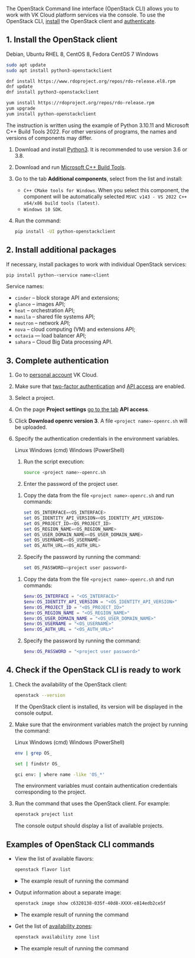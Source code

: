 The OpenStack Command line interface (OpenStack CLI) allows you to work with VK Cloud platform services via the console. To use the OpenStack CLI, [install](#1-install-the-openstack-client) the OpenStack client and [authenticate](#3_complete_authentication).

## 1. Install the OpenStack client

<tabs>
<tablist>
<tab>Debian, Ubuntu</tab>
<tab>RHEL 8, CentOS 8, Fedora</tab>
<tab>CentOS 7</tab>
<tab>Windows</tab>
</tablist>
<tabpanel>

```bash
sudo apt update
sudo apt install python3-openstackclient 
```

</tabpanel>
<tabpanel>

```bash
dnf install https://www.rdoproject.org/repos/rdo-release.el8.rpm
dnf update
dnf install python3-openstackclient
```

</tabpanel>
<tabpanel>

```bash
yum install https://rdoproject.org/repos/rdo-release.rpm
yum upgrade
yum install python-openstackclient
```

</tabpanel>
<tabpanel>

The instruction is written using the example of Python 3.10.11 and Microsoft C++ Build Tools 2022. For other versions of programs, the names and versions of components may differ.

1. Download and install [Python3](https://www.python.org/downloads/windows/). It is recommended to use version 3.6 or 3.8.
2. Download and run [Microsoft C++ Build Tools](https://visualstudio.microsoft.com/ru/visual-cpp-build-tools/).
3. Go to the tab **Additional components**, select from the list and install:

   - `C++ CMake tools for Windows`. When you select this component, the component will be automatically selected `MSVC v143 - VS 2022 C++ x64/x86 build tools (latest)`.
   - `Windows 10 SDK`.

1. Run the command:

   ```bash
   pip install -UI python-openstackclient
   ```

</tabpanel>
</tabs>

## 2. Install additional packages

If necessary, install packages to work with individual OpenStack services:

```bash
pip install python-<service name>client
```

Service names:

- `cinder` – block storage API and extensions;
- `glance` – images API;
- `heat` – orchestration API;
- `manila` – shared file systems API;
- `neutron` – network API;
- `nova` – cloud computing (VM) and extensions API;
- `octavia` — load balancer API;
- `sahara` – Cloud Big Data processing API.

## 3. Complete authentication

1. Go to [personal account](https://msk.cloud.vk.com/app/en) VK Cloud.
1. Make sure that [two-factor authentication](/en/tools-for-using-services/account/service-management/account-manage/manage-2fa) and [API access](/en/manage/tools-for-using-services/rest-api/enable-api) are enabled.
3. Select a project.
4. On the page **Project settings** [go to the tab](https://msk.cloud.vk.com/app/project/keys/) **API access**.
5. Click **Download openrc version 3**. A file `<project name>-openrc.sh` will be uploaded.
6. Specify the authentication credentials in the environment variables.

   <tabs>
   <tablist>
   <tab>Linux</tab>
   <tab>Windows (cmd)</tab>
   <tab>Windows (PowerShell)</tab>
   </tablist>
   <tabpanel>

   1. Run the script execution:

      ```bash
      source <project name>-openrc.sh
      ```

   2. Enter the password of the project user.

   </tabpanel>
   <tabpanel>

   1. Copy the data from the file `<project name>-openrc.sh` and run commands:

      ```powershell
      set OS_INTERFACE=<OS_INTERFACE>
      set OS_IDENTITY_API_VERSION=<OS_IDENTITY_API_VERSION>
      set OS_PROJECT_ID=<OS_PROJECT_ID>
      set OS_REGION_NAME=<OS_REGION_NAME>
      set OS_USER_DOMAIN_NAME=<OS_USER_DOMAIN_NAME>
      set OS_USERNAME=<OS_USERNAME>
      set OS_AUTH_URL=<OS_AUTH_URL>
      ```

   2. Specify the password by running the command:

      ```powershell
      set OS_PASSWORD=<project user password>
      ```

   </tabpanel>
   <tabpanel>

   1. Copy the data from the file `<project name>-openrc.sh` and run commands:

      ```powershell
      $env:OS_INTERFACE = "<OS_INTERFACE>"
      $env:OS_IDENTITY_API_VERSION = "<OS_IDENTITY_API_VERSION>"
      $env:OS_PROJECT_ID = "<OS_PROJECT_ID>"
      $env:OS_REGION_NAME = "<OS_REGION_NAME>"
      $env:OS_USER_DOMAIN_NAME = "<OS_USER_DOMAIN_NAME>"
      $env:OS_USERNAME = "<OS_USERNAME>"
      $env:OS_AUTH_URL = "<OS_AUTH_URL>"
      ```

   2. Specify the password by running the command:

      ```powershell
      $env:OS_PASSWORD = "<project user password>"
      ```

   </tabpanel>
   </tabs>

## 4. Check if the OpenStack CLI is ready to work

1. Check the availability of the OpenStack client:

   ```bash
   openstack --version
   ```

   If the OpenStack client is installed, its version will be displayed in the console output.

2. Make sure that the environment variables match the project by running the command:

   <tabs>
   <tablist>
   <tab>Linux</tab>
   <tab>Windows (cmd)</tab>
   <tab>Windows (PowerShell)</tab>
   </tablist>
   <tabpanel>

   ```bash
   env | grep OS_
   ```

   </tabpanel>
   <tabpanel>

   ```bash
   set | findstr OS_
   ```
   </tabpanel>
   <tabpanel>

   ```bash
   gci env: | where name -like 'OS_*'
   ```

   </tabpanel>
   </tabs>

   The environment variables must contain authentication credentials corresponding to the project.

3. Run the command that uses the OpenStack client. For example:

   ```bash
   openstack project list
   ```

   The console output should display a list of available projects.

## Examples of OpenStack CLI commands

- View the list of available flavors:

   ```bash
   openstack flavor list
   ```

   <details>
   <summary>The example result of running the command</summary>

   ```bash
   +--------------------------------------+-------------------+-------+------+-----------+-------+-----------+
   | ID                                   | Name              |   RAM | Disk | Ephemeral | VCPUs | Is Public |
   +--------------------------------------+-------------------+-------+------+-----------+-------+-----------+
   | 00bbf595-aa67-XXXX-b566-92cbe8d00941 | STD2-16-32        | 32768 |    0 |         0 |    16 | True      |
   | 03c66e24-b386-XXXX-91f8-36e898d7fa72 | STD3-1-2          |  2048 |    0 |         0 |     1 | True      |
   | 04db9642-04fe-XXXX-89cb-c5a778be9ef3 | STD2-6-24         | 24576 |    0 |         0 |     6 | True      |
   | 0c5d5d41-1317-XXXX-ab58-9c9e04da50d6 | STD2-4-12         | 12288 |    0 |         0 |     4 | True      |
   | 17f80791-c0dd-XXXX-adaa-8c4a83fa0c51 | STD2-8-16         | 16384 |    0 |         0 |     8 | True      |
   | 19ad4a49-5b3d-XXXX-a61d-b4b8b44c9842 | STD3-16-64        | 65536 |    0 |         0 |    16 | True      |
   | 19dc16ec-6d6c-XXXX-af1a-ff5cbb056bed | STD3-6-12         | 12288 |    0 |         0 |     6 | True      |
   ```

   </details>

- Output information about a separate image:

   ```bash
   openstack image show c6320138-035f-40d8-XXXX-e814edb2ce5f
   ```

   <details>
   <summary>The example result of running the command</summary>

    ```bash
    +------------------+------------------------------------------------------+
    | Field            | Value                                                |
    +------------------+------------------------------------------------------+
    | checksum         | 896ea37e28d82a548cedf1e0aa92XXXX                     |
    | container_format | bare                                                 |
    | created_at       | 2023-03-29T14:06:44Z                                 |
    | disk_format      | raw                                                  |
    | file             | /v2/images/c6320138-035f-40d8-XXXX-e814edb2ce5f/file |
    | id               | c6320138-035f-40d8-XXXX-e814edb2ce5f                 |
    | min_disk         | 0                                                    |
    | min_ram          | 0                                                    |
    | name             | Alt-Linux-P9-Starter-Kit                             |
    | owner            | b5b7ffd4ef0547e5b222f44555dfXXXX                     |
    | properties       | base_image_ref='1a8aa332-d8ef-4c40-XXXX-cade8b59aea3'|
    | protected        | False                                                |
    | schema           | /v2/schemas/image                                    |
    | size             | 1653604352                                           |
    | status           | active                                               |
    | tags             |                                                      |
    | updated_at       | 2023-03-29T14:08:15Z                                 |
    | visibility       | private                                              |
    +------------------+------------------------------------------------------+
    ```

   </details>

- Get the list of [availability zones](/en/intro/start/concepts/architecture#availability_zones_567cfd7a):

   ```bash
   openstack availability zone list
   ```

   <details>
   <summary>The example result of running the command</summary>

    ```bash
    +-----------+-------------+
    | Zone Name | Zone Status |
    +-----------+-------------+
    | MS1       | available   |
    | GZ1       | available   |
    | ME1       | available   |
    +-----------+-------------+
    ```

   </details>